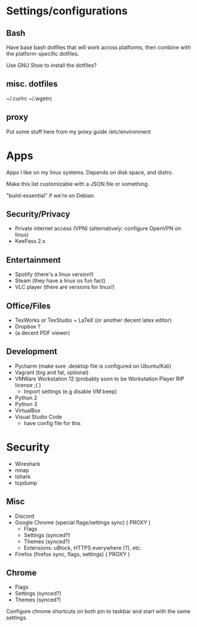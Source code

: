 



# Settings/configurations


## Bash
Have base bash dotfiles that will work across platforms, then combine with the platform-specific dotfiles.

Use GNU Stow to install the dotfiles?

## misc. dotfiles
~/.curlrc
~/.wgetrc

## proxy
Put some stuff here from my proxy guide
/etc/environment




# Apps
Apps I like on my linux systems.
Depends on disk space, and distro.

Make this list customizable with a JSON file or something.

"build-essential" if we're on Debian.

## Security/Privacy
* Private internet access (VPN)
(alternatively: configure OpenVPN on linux)
* KeePass 2.x


## Entertainment
* Spotify (there's a linux version!)
* Steam (they have a linux os fun fact)
* VLC player (there are versions for linux!)


## Office/Files
* TexWorks or TexStudio + LaTeX (or another decent latex editor)
* Dropbox ?
* (a decent PDF viewer)


## Development
* Pycharm (make sure .desktop file is configured on Ubuntu/Kali)
* Vagrant (big and fat, optional)
* VMWare Workstation 12 (probably soon to be Workstation Player RIP license ;( )
    * Import settings (e.g disable VM beep)
* Python 2
* Python 3
* VirtualBox
* Visual Studio Code
    * have config file for this

# Security
* Wireshark
* nmap
* tshark
* tcpdump


## Misc
* Discord
* Google Chrome (special flags/settings sync) ( PROXY )
    * Flags
    * Settings (synced?)
    * Themes (synced?)
    * Extensions: uBlock, HTTPS everywhere (?), etc.
* Firefox (firefox sync, flags, settings) ( PROXY )


## Chrome
* Flags
* Settings (synced?)
* Themes (synced?)

Configure chrome shortcuts on both pin to taskbar and start with the same settings.